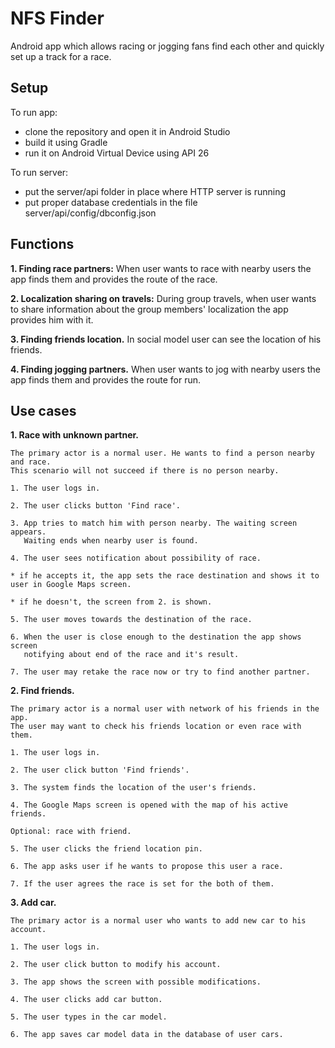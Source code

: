 # NFS Finder
Android app which allows racing or jogging fans find each other and quickly set up a track for a race.

## Setup
To run app:
 - clone the repository and open it in Android Studio
 - build it using Gradle
 - run it on Android Virtual Device using API 26
 
To run server:
 - put the server/api folder in place where HTTP server is running
 - put proper database credentials in the file server/api/config/dbconfig.json
 
## Functions
**1.  Finding race partners:**
When user wants to race with nearby users the app finds them and provides the route of the race.
	
**2. Localization sharing on travels:**
During group travels, when user wants to share information about the group members' localization the app
provides him with it.
	
**3. Finding friends location.** 
In social model user can see the location of his friends.
	
**4. Finding jogging partners.**
When user wants to jog with nearby users the app finds them and provides the route for run.

## Use cases
 **1.  Race with unknown partner.**
 
	The primary actor is a normal user. He wants to find a person nearby and race. 
	This scenario will not succeed if there is no person nearby.
	
	1. The user logs in.
	
	2. The user clicks button 'Find race'.
	
	3. App tries to match him with person nearby. The waiting screen appears. 
	   Waiting ends when nearby user is found.
	
	4. The user sees notification about possibility of race. 
	
	* if he accepts it, the app sets the race destination and shows it to user in Google Maps screen.
	
	* if he doesn't, the screen from 2. is shown.
	
	5. The user moves towards the destination of the race.
	
	6. When the user is close enough to the destination the app shows screen 
	   notifying about end of the race and it's result.
	
	7. The user may retake the race now or try to find another partner.

 **2.  Find friends.**
 
	The primary actor is a normal user with network of his friends in the app. 
	The user may want to check his friends location or even race with them.
	 
	1. The user logs in.
	
	2. The user click button 'Find friends'.
	
	3. The system finds the location of the user's friends.
	
	4. The Google Maps screen is opened with the map of his active friends.
	
	Optional: race with friend.
	
	5. The user clicks the friend location pin.
	
	6. The app asks user if he wants to propose this user a race.
	
	7. If the user agrees the race is set for the both of them.

 **3.  Add car.**
	
	The primary actor is a normal user who wants to add new car to his account.
	 
	1. The user logs in.
	
	2. The user click button to modify his account.
	
	3. The app shows the screen with possible modifications.
	
	4. The user clicks add car button.
	
	5. The user types in the car model.
	
	6. The app saves car model data in the database of user cars.
